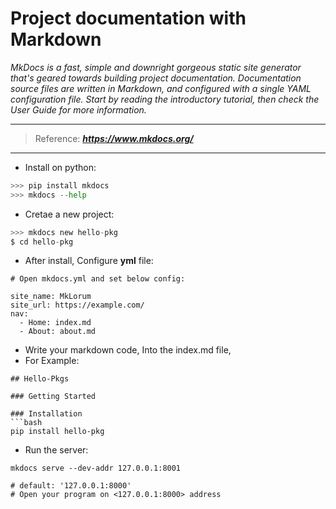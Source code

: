 # Project documentation with Markdown

_MkDocs is a fast, simple and downright gorgeous static site generator that's geared towards building project documentation. 
Documentation source files are written in Markdown, and configured with a single YAML configuration file. 
Start by reading the introductory tutorial, then check the User Guide for more information._

---
  > Reference: _**<https://www.mkdocs.org/>**_

---
* Install on python:

```python
>>> pip install mkdocs
>>> mkdocs --help
```

* Cretae a new project:
```python
>>> mkdocs new hello-pkg
$ cd hello-pkg
```

* After install, Configure **yml** file:

```
# Open mkdocs.yml and set below config:

site_name: MkLorum
site_url: https://example.com/
nav:
  - Home: index.md
  - About: about.md
```

* Write your markdown code, Into the index.md file,
* For Example:
```
## Hello-Pkgs

### Getting Started

### Installation
```bash
pip install hello-pkg
```

* Run the server:
```
mkdocs serve --dev-addr 127.0.0.1:8001

# default: '127.0.0.1:8000'
# Open your program on <127.0.0.1:8000> address
```






